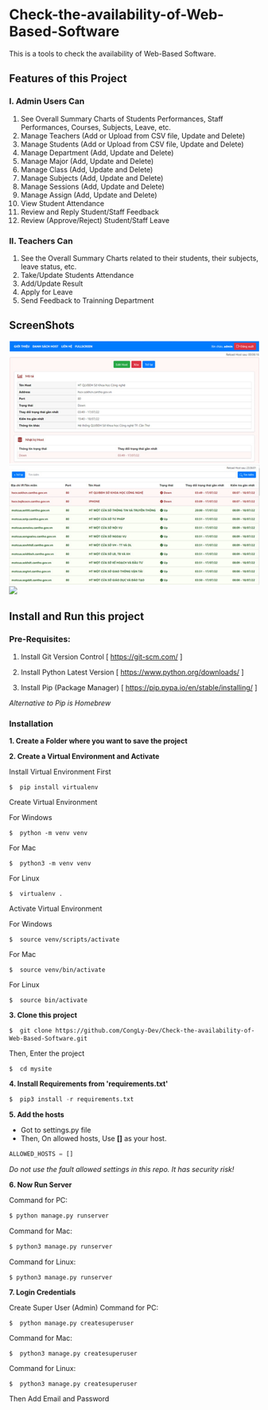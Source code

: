 ﻿# Check-the-availability-of-Web-Based-Software
This is a tools to check the availability of Web-Based Software.
## Features of this Project

### I. Admin Users Can
1. See Overall Summary Charts of Students Performances, Staff Performances, Courses, Subjects, Leave, etc.
2. Manage Teachers (Add or Upload from CSV file, Update and Delete)
3. Manage Students (Add or Upload from CSV file, Update and Delete)
4. Manage Department (Add, Update and Delete)
5. Manage Major (Add, Update and Delete)
6. Manage Class (Add, Update and Delete)
7. Manage Subjects (Add, Update and Delete)
8. Manage Sessions (Add, Update and Delete)
9. Manage Assign (Add, Update and Delete)
10. View Student Attendance
11. Review and Reply Student/Staff Feedback
12. Review (Approve/Reject) Student/Staff Leave

### II. Teachers Can
1. See the Overall Summary Charts related to their students, their subjects, leave status, etc.
2. Take/Update Students Attendance
3. Add/Update Result
4. Apply for Leave
5. Send Feedback to Trainning Department


## ScreenShots

<img src="Screenshots/1.jpg"/>

<img src="Screenshots/2.jpg"/>

<img src="Screenshots/st.jpg"/>

## Install and Run this project

### Pre-Requisites:
1. Install Git Version Control
[ https://git-scm.com/ ]

2. Install Python Latest Version
[ https://www.python.org/downloads/ ]

3. Install Pip (Package Manager)
[ https://pip.pypa.io/en/stable/installing/ ]

*Alternative to Pip is Homebrew*

### Installation
**1. Create a Folder where you want to save the project**

**2. Create a Virtual Environment and Activate**

Install Virtual Environment First
```
$  pip install virtualenv
```

Create Virtual Environment

For Windows
```
$  python -m venv venv
```
For Mac
```
$  python3 -m venv venv
```
For Linux
```
$  virtualenv .
```

Activate Virtual Environment

For Windows
```
$  source venv/scripts/activate
```

For Mac
```
$  source venv/bin/activate
```

For Linux
```
$  source bin/activate
```

**3. Clone this project**
```
$  git clone https://github.com/CongLy-Dev/Check-the-availability-of-Web-Based-Software.git
```

Then, Enter the project
```
$  cd mysite
```

**4. Install Requirements from 'requirements.txt'**
```python
$  pip3 install -r requirements.txt
```

**5. Add the hosts**

- Got to settings.py file 
- Then, On allowed hosts, Use **[]** as your host. 
```python
ALLOWED_HOSTS = []
```
*Do not use the fault allowed settings in this repo. It has security risk!*


**6. Now Run Server**

Command for PC:
```python
$ python manage.py runserver
```

Command for Mac:
```python
$ python3 manage.py runserver
```

Command for Linux:
```python
$ python3 manage.py runserver
```

**7. Login Credentials**

Create Super User (Admin)
Command for PC:
```
$  python manage.py createsuperuser
```

Command for Mac:
```
$  python3 manage.py createsuperuser
```

Command for Linux:
```
$  python3 manage.py createsuperuser
```



Then Add Email and Password



